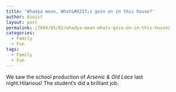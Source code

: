 ```yaml
---
title: 'Whadya mean, What&#8217;s goin on in this house?'
author: bsoist
layout: post
permalink: /2004/05/02/whadya-mean-whats-goin-on-in-this-house/
categories:
  - Family
  - Fun
tags:
  - Family
  - Fun
---
```

We saw the school production of *Arsenic & Old Lace* last night.Hilarious! The student&#8217;s did a brilliant job.

